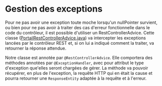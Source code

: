 # Gestion des exceptions
Pour ne pas avoir une exception toute moche lorsqu'un nullPointer survient, ou bien pour ne pas avoir à traiter des cas d'erreur fonctionnelle dans le code du contrôleur, il est possible 
d'utiliser un RestControllerAdvice. Cette classe ([PortailRestControllerAdvice.java](../../../master/src/main/java/fr/deroffal/portail/exception/PortailRestControllerAdvice.java)) va 
intercepter les exceptions lancées par le contrôleur REST et, si on lui a indiqué comment la traiter, va retourner la réponse attendue.

Notre classe est annotée par `@RestControllerAdvice`. Elle comportera des méthodes annotées par `@ExceptionHandler`, avec pour attribut le type d'exception que'elles seront chargées de 
gérer. La méthode va pouvoir récupérer, en plus de l'exception, la requête HTTP qui en était la cause et pourra retourner une `ResponseEntity` adaptée à la requête et à l'erreur.